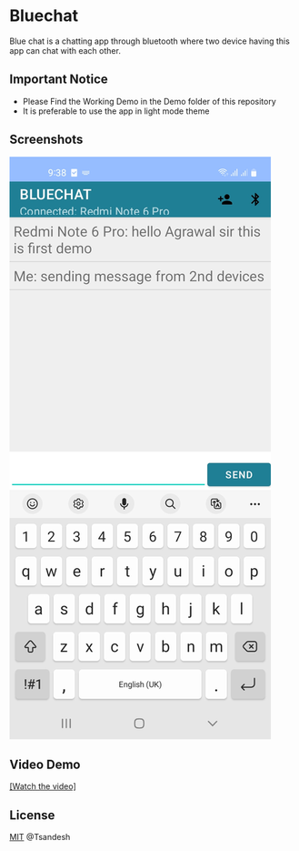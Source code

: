 
# Bluechat

Blue chat is a chatting app through bluetooth where two device having this app can chat with each other.




## Important Notice

 - Please Find the Working Demo in the Demo folder of this repository
 - It is preferable to use the app in light mode theme


## Screenshots

![alt text](https://raw.githubusercontent.com/Tsandesh/BlueChat/main/Demo%20file/demo.jpg)

## Video Demo
[[Watch the video]](https://youtu.be/9aRL29JM1Fo)



## License

[MIT](https://choosealicense.com/licenses/mit/)
 @Tsandesh

